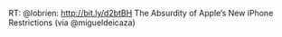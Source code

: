 <!--
id: 509282210
link: http://kevinisom.info/post/509282210/rt-lobrien-http-bit-ly-d2btbh-the-absurdity
slug: rt-lobrien-http-bit-ly-d2btbh-the-absurdity
date: Sat Apr 10 2010 11:44:00 GMT+1200 (NZST)
raw: {"blog_name":"kevinisom","id":509282210,"post_url":"http://kevinisom.info/post/509282210/rt-lobrien-http-bit-ly-d2btbh-the-absurdity","slug":"rt-lobrien-http-bit-ly-d2btbh-the-absurdity","type":"text","date":"2010-04-09 23:44:00 GMT","timestamp":1270856640,"state":"published","format":"html","reblog_key":"GgJ1fmJy","tags":[],"short_url":"http://tmblr.co/Zw68YyUMmUY","highlighted":[],"feed_item":"http://twitter.com/kev_nz/statuses/11904678754","from_feed_id":"650289","note_count":0,"title":null,"body":"<p>RT: @lobrien: <a href=\"http://bit.ly/d2btBH\" target=\"_blank\">http://bit.ly/d2btBH</a> The Absurdity of Apple&#8217;s New iPhone Restrictions (via @migueldeicaza)</p>"}
publish: 2010-04-010
tags: 
title: null
-->


RT: @lobrien: <http://bit.ly/d2btBH> The Absurdity of Apple’s New iPhone
Restrictions (via @migueldeicaza)


